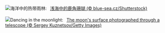 ![](https://www.bing.com/th?id=OHR.AcroporaReef_ZH-CN2622120276_UHD.jpg&w=1000)海洋中的热带雨林:&nbsp;&ensp;[浅海中的鹿角珊瑚 (© blue-sea.cz/Shutterstock)](https://www.bing.com/th?id=OHR.AcroporaReef_ZH-CN2622120276_UHD.jpg)
<br><br/>
![](https://www.bing.com/th?id=OHR.BigMoon_EN-US5436003142_UHD.jpg&w=1000)Dancing in the moonlight:&nbsp;&ensp;[The moon's surface photographed through a telescope (© Sergey Kuznetsov/Getty Images)](https://www.bing.com/th?id=OHR.BigMoon_EN-US5436003142_UHD.jpg)
<br><br/>
